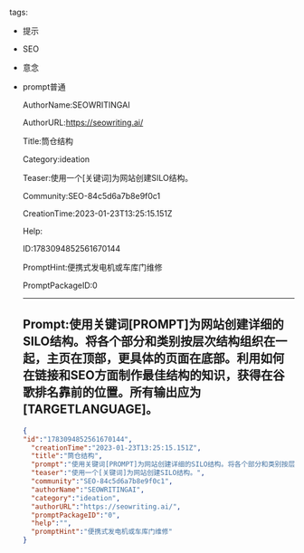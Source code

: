   tags: 
- 提示
- SEO
- 意念
- prompt普通

  AuthorName:SEOWRITINGAI

  AuthorURL:https://seowriting.ai/

  Title:筒仓结构

  Category:ideation

  Teaser:使用一个[关键词]为网站创建SILO结构。

  Community:SEO-84c5d6a7b8e9f0c1

  CreationTime:2023-01-23T13:25:15.151Z

  Help:

  ID:1783094852561670144

  PromptHint:便携式发电机或车库门维修

  PromptPackageID:0

  ---

  ## Prompt:使用关键词[PROMPT]为网站创建详细的SILO结构。将各个部分和类别按层次结构组织在一起，主页在顶部，更具体的页面在底部。利用如何在链接和SEO方面制作最佳结构的知识，获得在谷歌排名靠前的位置。所有输出应为[TARGETLANGUAGE]。

  ```json
  {
  "id":"1783094852561670144",
    "creationTime":"2023-01-23T13:25:15.151Z",
    "title":"筒仓结构",
    "prompt":"使用关键词[PROMPT]为网站创建详细的SILO结构。将各个部分和类别按层次结构组织在一起，主页在顶部，更具体的页面在底部。利用如何在链接和SEO方面制作最佳结构的知识，获得在谷歌排名靠前的位置。所有输出应为[TARGETLANGUAGE]。",
    "teaser":"使用一个[关键词]为网站创建SILO结构。",
    "community":"SEO-84c5d6a7b8e9f0c1",
    "authorName":"SEOWRITINGAI",
    "category":"ideation",
    "authorURL":"https://seowriting.ai/",
    "promptPackageID":"0",
    "help":"",
    "promptHint":"便携式发电机或车库门维修"
  }
  ```
